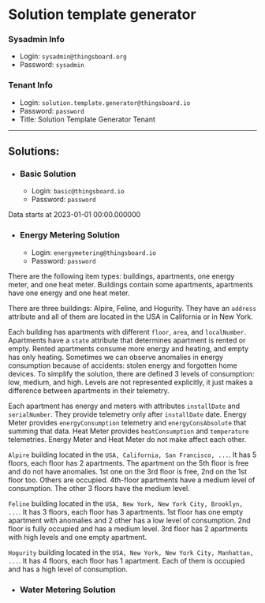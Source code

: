 # Solution template generator 


### Sysadmin Info
* Login: `sysadmin@thingsboard.org`
* Password: `sysadmin`

### Tenant Info
* Login: `solution.template.generator@thingsboard.io`
* Password: `password`
* Title: Solution Template Generator Tenant

***

## Solutions:

* ### Basic Solution
  * Login: `basic@thingsboard.io`
  * Password: `password`

Data starts at 2023-01-01 00:00.000000

* ### Energy Metering Solution 
  * Login: `energymetering@thingsboard.io`
  * Password: `password`

There are the following item types: buildings, apartments, one energy meter, and one heat meter.
Buildings contain some apartments, apartments have one energy and one heat meter.

There are three buildings: Alpire, Feline, and Hogurity.
They have an `address` attribute and all of them are located in the USA in California or in New York.

Each building has apartments with different `floor`, `area`, and `localNumber`.
Apartments have a `state` attribute that determines apartment is rented or empty.
Rented apartments consume more energy and heating, and empty has only heating.
Sometimes we can observe anomalies in energy consumption because of accidents: stolen energy and forgotten home devices.
To simplify the solution, there are defined 3 levels of consumption: low, medium, and high.
Levels are not represented explicitly, it just makes a difference between apartments in their telemetry.

Each apartment has energy and meters with attributes `installDate` and `serialNumber`.
They provide telemetry only after `installDate` date.
Energy Meter provides `energyConsumption` telemetry and `energyConsAbsolute` that summing that data.
Heat Meter provides `heatConsumption` and `temperature` telemetries.
Energy Meter and Heat Meter do not make affect each other.


`Alpire` building located in the `USA, California, San Francisco, ...`.
It has 5 floors, each floor has 2 apartments.
The apartment on the 5th floor is free and do not have anomalies.
1st one on the 3rd floor is free, 2nd on the 1st floor too.
Others are occupied.
4th-floor apartments have a medium level of consumption.
The other 3 floors have the medium level.

`Feline` building located in the `USA, New York, New York City, Brooklyn, ...`.
It has 3 floors, each floor has 3 apartments.
1st floor has one empty apartment with anomalies and 2 other has a low level of consumption.
2nd floor is fully occupied and has a medium level.
3rd floor has 2 apartments with high levels and one empty apartment. 

`Hogurity` building located in the `USA, New York, New York City, Manhattan, ...`.
It has 4 floors, each floor has 1 apartment.
Each of them is occupied and has a high level of consumption.


* ### Water Metering Solution 